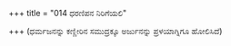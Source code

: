 +++
title = "014 ಧರಣಿಪನ ನಿರಿಗೆಯಲಿ"

+++
(ಧರ್ಮಜನನ್ನು ಕಣ್ಣೀರಿನ ಸಮುದ್ರಕ್ಕೂ ಅರ್ಜುನನ್ನು ಪ್ರಳಯಾಗ್ನಿಗೂ ಹೋಲಿಸಿದೆ)